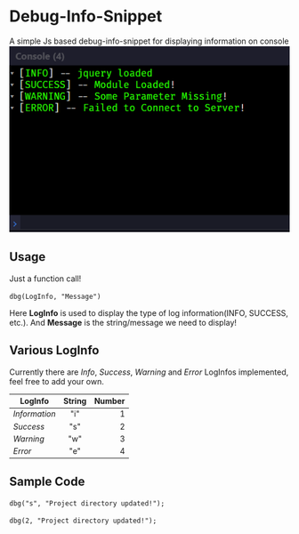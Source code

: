 # Debug-Info-Snippet
A simple Js based debug-info-snippet for displaying information on console
![Demo Screen-shot](./Debud-info-console.png)

## Usage
Just a function call!

`dbg(LogInfo, "Message")`

Here **LogInfo** is used to display the type of log information(INFO, SUCCESS, etc.). And **Message** is the string/message we need to display!

## Various LogInfo
Currently there are *Info*, *Success*, *Warning* and *Error* LogInfos implemented, feel free to add your own.

|**LogInfo**|**String**|**Number**|
| ------------- |:-------------:| -----:|
|*Information*|"i"|1|
|*Success*|"s"|2|
|*Warning*|"w"|3|
|*Error*|"e"|4|

## Sample Code

`dbg("s", "Project directory updated!");`

`dbg(2, "Project directory updated!");`
